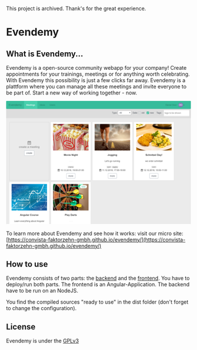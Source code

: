 This project is archived. Thank's for the great experience.

# Evendemy 

## What is Evendemy...
Evendemy is a open-source community webapp for your company! Create appointments for your trainings, meetings or for anything worth celebrating. With Evendemy this possibility is just a few clicks far away. Evendemy is a plattform where you can manage all these meetings and invite everyone to be part of. Start a new way of working together - now.
            
![evendemy](https://github.com/ConVista-FaktorZehn-GmbH/evendemy/blob/master/docs/assets/meetings.png "Evendemy") 

To learn more about Evendemy and see how it works: visit our micro site: [https://convista-faktorzehn-gmbh.github.io/evendemy/](https://convista-faktorzehn-gmbh.github.io/evendemy/)

## How to use
Evendemy consists of two parts: the [backend](server/) and the [frontend](webapp/). You have to deploy/run both parts. The frontend is an Angular-Application. The backend have to be run on an NodeJS.

You find the compiled sources "ready to use" in the dist folder (don't forget to change the configuration).


 ## License

Evendemy is under the [GPLv3](./LICENSE)

